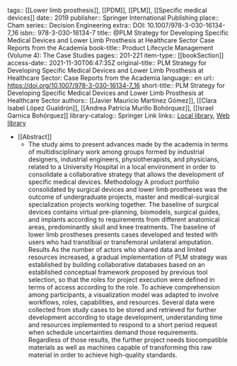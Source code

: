 tags:: [[Lower limb prosthesis]], [[PDM]], [[PLM]], [[Specific medical devices]]
date:: 2019
publisher:: Springer International Publishing
place:: Cham
series:: Decision Engineering
extra:: DOI: 10.1007/978-3-030-16134-7_16
isbn:: 978-3-030-16134-7
title:: @PLM Strategy for Developing Specific Medical Devices and Lower Limb Prosthesis at Healthcare Sector Case Reports from the Academia
book-title:: Product Lifecycle Management (Volume 4): The Case Studies
pages:: 201-221
item-type:: [[bookSection]]
access-date:: 2021-11-30T06:47:35Z
original-title:: PLM Strategy for Developing Specific Medical Devices and Lower Limb Prosthesis at Healthcare Sector: Case Reports from the Academia
language:: en
url:: https://doi.org/10.1007/978-3-030-16134-7_16
short-title:: PLM Strategy for Developing Specific Medical Devices and Lower Limb Prosthesis at Healthcare Sector
authors:: [[Javier Mauricio Martínez Gómez]], [[Clara Isabel López Gualdrón]], [[Andrea Patricia Murillo Bohórquez]], [[Israel Garnica Bohórquez]]
library-catalog:: Springer Link
links:: [Local library](zotero://select/library/items/BHHK6SQX), [Web library](https://www.zotero.org/users/6520516/items/BHHK6SQX)

- [[Abstract]]
	- The study aims to present advances made by the academia in terms of multidisciplinary work among groups formed by industrial designers, industrial engineers, physiotherapists, and physicians, related to a University Hospital in a local environment in order to consolidate a collaborative strategy that allows the development of specific medical devices. Methodology A product portfolio consolidated by surgical devices and lower limb prostheses was the outcome of undergraduate projects, master and medical-surgical specialization projects working together. The baseline of surgical devices contains virtual pre-planning, biomodels, surgical guides, and implants according to requirements from different anatomical areas, predominantly skull and knee treatments. The baseline of lower limb prostheses presents cases developed and tested with users who had transtibial or transfemoral unilateral amputation. Results As the number of actors who shared data and limited resources increased, a gradual implementation of PLM strategy was established by building collaborative databases based on an established conceptual framework proposed by previous tool selection, so that the roles for project execution were defined in terms of access according to the role. To achieve comprehension among participants, a visualization model was adapted to involve workflows, roles, capabilities, and resources. Several data were collected from study cases to be stored and retrieved for further development according to stage development, understanding time and resources implemented to respond to a short period request when schedule uncertainties demand those requirements. Regardless of those results, the further project needs biocompatible materials as well as machines capable of transforming this raw material in order to achieve high-quality standards.